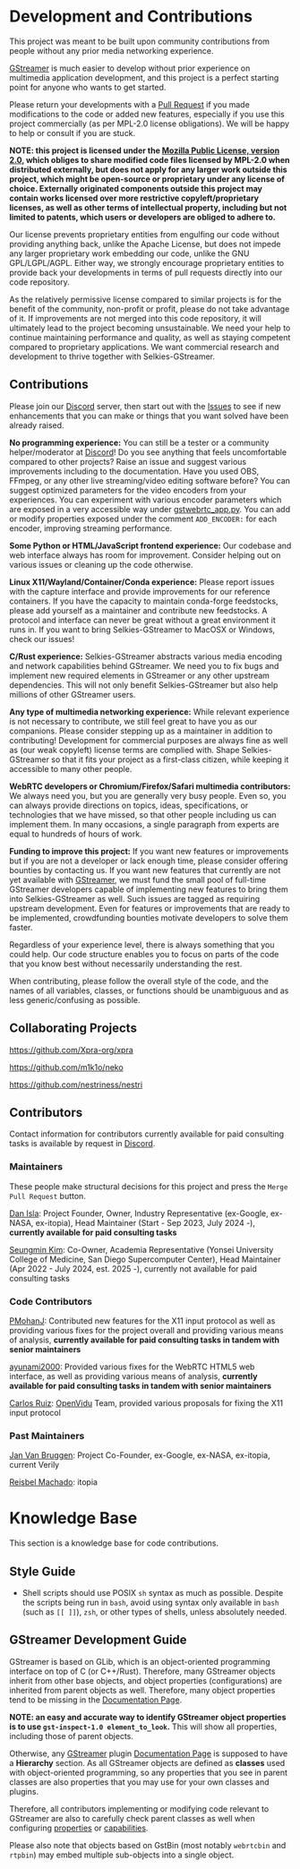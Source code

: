 # Development and Contributions

This project was meant to be built upon community contributions from people without any prior media networking experience.

[GStreamer](https://gstreamer.freedesktop.org) is much easier to develop without prior experience on multimedia application development, and this project is a perfect starting point for anyone who wants to get started.

Please return your developments with a [Pull Request](https://github.com/selkies-project/selkies-gstreamer/pulls) if you made modifications to the code or added new features, especially if you use this project commercially (as per MPL-2.0 license obligations). We will be happy to help or consult if you are stuck.

**NOTE: this project is licensed under the [Mozilla Public License, version 2.0](https://www.mozilla.org/en-US/MPL/2.0/FAQ/), which obliges to share modified code files licensed by MPL-2.0 when distributed externally, but does not apply for any larger work outside this project, which might be open-source or proprietary under any license of choice. Externally originated components outside this project may contain works licensed over more restrictive copyleft/proprietary licenses, as well as other terms of intellectual property, including but not limited to patents, which users or developers are obliged to adhere to.**

Our license prevents proprietary entities from engulfing our code without providing anything back, unlike the Apache License, but does not impede any larger proprietary work embedding our code, unlike the GNU GPL/LGPL/AGPL. Either way, we strongly encourage proprietary entities to provide back your developments in terms of pull requests directly into our code repository.

As the relatively permissive license compared to similar projects is for the benefit of the community, non-profit or profit, please do not take advantage of it. If improvements are not merged into this code repository, it will ultimately lead to the project becoming unsustainable. We need your help to continue maintaining performance and quality, as well as staying competent compared to proprietary applications. We want commercial research and development to thrive together with Selkies-GStreamer.

## Contributions

Please join our [Discord](https://discord.gg/wDNGDeSW5F) server, then start out with the [Issues](https://github.com/selkies-project/selkies-gstreamer/issues) to see if new enhancements that you can make or things that you want solved have been already raised.

**No programming experience:** You can still be a tester or a community helper/moderator at [Discord](https://discord.gg/wDNGDeSW5F)! Do you see anything that feels uncomfortable compared to other projects? Raise an issue and suggest various improvements including to the documentation. Have you used OBS, FFmpeg, or any other live streaming/video editing software before? You can suggest optimized parameters for the video encoders from your experiences. You can experiment with various encoder parameters which are exposed in a very accessible way under [gstwebrtc_app.py](/src/selkies_gstreamer/gstwebrtc_app.py). You can add or modify properties exposed under the comment `ADD_ENCODER:` for each encoder, improving streaming performance.

**Some Python or HTML/JavaScript frontend experience:** Our codebase and web interface always has room for improvement. Consider helping out on various issues or cleaning up the code otherwise.

**Linux X11/Wayland/Container/Conda experience:** Please report issues with the capture interface and provide improvements for our reference containers. If you have the capacity to maintain conda-forge feedstocks, please add yourself as a maintainer and contribute new feedstocks. A protocol and interface can never be great without a great environment it runs in. If you want to bring Selkies-GStreamer to MacOSX or Windows, check our issues!

**C/Rust experience:** Selkies-GStreamer abstracts various media encoding and network capabilities behind GStreamer. We need you to fix bugs and implement new required elements in GStreamer or any other upstream dependencies. This will not only benefit Selkies-GStreamer but also help millions of other GStreamer users.

**Any type of multimedia networking experience:** While relevant experience is not necessary to contribute, we still feel great to have you as our companions. Please consider stepping up as a maintainer in addition to contributing! Development for commercial purposes are always fine as well as (our weak copyleft) license terms are complied with. Shape Selkies-GStreamer so that it fits your project as a first-class citizen, while keeping it accessible to many other people.

**WebRTC developers or Chromium/Firefox/Safari multimedia contributors:** We always need you, but you are generally very busy people. Even so, you can always provide directions on topics, ideas, specifications, or technologies that we have missed, so that other people including us can implement them. In many occasions, a single paragraph from experts are equal to hundreds of hours of work.

**Funding to improve this project:** If you want new features or improvements but if you are not a developer or lack enough time, please consider offering bounties by contacting us. If you want new features that currently are not yet available with [GStreamer](https://gstreamer.freedesktop.org), we must fund the small pool of full-time GStreamer developers capable of implementing new features to bring them into Selkies-GStreamer as well. Such issues are tagged as requiring upstream development. Even for features or improvements that are ready to be implemented, crowdfunding bounties motivate developers to solve them faster.

Regardless of your experience level, there is always something that you could help. Our code structure enables you to focus on parts of the code that you know best without necessarily understanding the rest.

When contributing, please follow the overall style of the code, and the names of all variables, classes, or functions should be unambiguous and as less generic/confusing as possible.

## Collaborating Projects

<https://github.com/Xpra-org/xpra>

<https://github.com/m1k1o/neko>

<https://github.com/nestriness/nestri>

## Contributors

Contact information for contributors currently available for paid consulting tasks is available by request in [Discord](https://discord.gg/wDNGDeSW5F).

### Maintainers

These people make structural decisions for this project and press the `Merge Pull Request` button.

[Dan Isla](https://github.com/danisla): Project Founder, Owner, Industry Representative (ex-Google, ex-NASA, ex-itopia), Head Maintainer (Start - Sep 2023, July 2024 -), **currently available for paid consulting tasks**

[Seungmin Kim](https://github.com/ehfd): Co-Owner, Academia Representative (Yonsei University College of Medicine, San Diego Supercomputer Center), Head Maintainer (Apr 2022 - July 2024, est. 2025 -), currently not available for paid consulting tasks

### Code Contributors

[PMohanJ](https://github.com/PMohanJ): Contributed new features for the X11 input protocol as well as providing various fixes for the project overall and providing various means of analysis, **currently available for paid consulting tasks in tandem with senior maintainers**

[ayunami2000](https://github.com/ayunami2000): Provided various fixes for the WebRTC HTML5 web interface, as well as providing various means of analysis, **currently available for paid consulting tasks in tandem with senior maintainers**

[Carlos Ruiz](https://github.com/cruizba): [OpenVidu](https://openvidu.io) Team, provided various proposals for fixing the X11 input protocol

### Past Maintainers

[Jan Van Bruggen](https://github.com/JanCVanB): Project Co-Founder, ex-Google, ex-NASA, ex-itopia, current Verily

[Reisbel Machado](https://github.com/reisbel): itopia

# Knowledge Base

This section is a knowledge base for code contributions.

## Style Guide

- Shell scripts should use POSIX `sh` syntax as much as possible. Despite the scripts being run in `bash`, avoid using syntax only available in `bash` (such as `[[ ]]`), `zsh`, or other types of shells, unless absolutely needed.

## GStreamer Development Guide

GStreamer is based on GLib, which is an object-oriented programming interface on top of C (or C++/Rust). Therefore, many GStreamer objects inherit from other base objects, and object properties (configurations) are inherited from parent objects as well. Therefore, many object properties tend to be missing in the [Documentation Page](https://gstreamer.freedesktop.org/documentation/plugins_doc.html).

**NOTE: an easy and accurate way to identify GStreamer object properties is to use `gst-inspect-1.0 element_to_look`.** This will show all properties, including those of parent objects.

Otherwise, any [GStreamer](https://gstreamer.freedesktop.org) plugin [Documentation Page](https://gstreamer.freedesktop.org/documentation/plugins_doc.html) is supposed to have a **Hierarchy** section. As all GStreamer objects are defined as **classes** used with object-oriented programming, so any properties that you see in parent classes are also properties that you may use for your own classes and plugins.

Therefore, all contributors implementing or modifying code relevant to GStreamer are also to carefully check parent classes as well when configuring [properties](https://gstreamer.freedesktop.org/documentation/plugin-development/basics/args.html) or [capabilities](https://gstreamer.freedesktop.org/documentation/gstreamer/gstcaps.html).

Please also note that objects based on GstBin (most notably `webrtcbin` and `rtpbin`) may embed multiple sub-objects into a single object.
